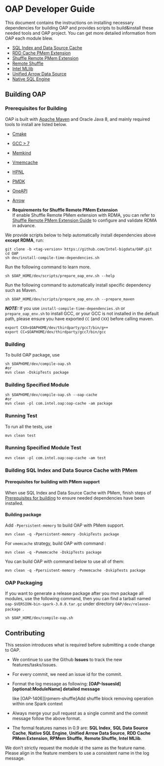 # OAP Developer Guide

This document contains the instructions on installing necessary dependencies for building OAP and provides scripts to build&install these needed tools and OAP project. You can get more detailed information from OAP each
module blew.

* [SQL Index and Data Source Cache](../oap-cache/oap/docs/Developer-Guide.md)
* [RDD Cache PMem Extension](../oap-spark/README.md#compiling)
* [Shuffle Remote PMem Extension](../oap-shuffle/RPMem-shuffle/README.md#5-install-dependencies-for-shuffle-remote-pmem-extension)
* [Remote Shuffle](../oap-shuffle/remote-shuffle/README.md#build-and-deploy)
* [Intel MLlib](../oap-mllib/README.md)
* [Unified Arrow Data Source](../oap-data-source/arrow/README.md)
* [Native SQL Engine](../oap-native-sql/README.md)

## Building OAP

### Prerequisites for Building

OAP is built with [Apache Maven](http://maven.apache.org/) and Oracle Java 8, and mainly required tools to install are listed below.

- [Cmake](https://help.directadmin.com/item.php?id=494)
- [GCC > 7](https://gcc.gnu.org/wiki/InstallingGCC)
- [Memkind](https://github.com/memkind/memkind/tree/v1.10.1-rc2)
- [Vmemcache](https://github.com/pmem/vmemcache)
- [HPNL](https://github.com/Intel-bigdata/HPNL)
- [PMDK](https://github.com/pmem/pmdk)  
- [OneAPI]((https://software.intel.com/content/www/us/en/develop/tools/oneapi.html))
- [Arrow](https://github.com/Intel-bigdata/arrow)

- **Requirements for Shuffle Remote PMem Extension**  
If enable Shuffle Remote PMem extension with RDMA, you can refer to [Shuffle Remote PMem Extension Guide](../oap-shuffle/RPMem-shuffle/README.md) to configure and validate RDMA in advance.

We provide scripts below to help automatically install dependencies above **except RDMA**, run:

```shell script
git clone -b <tag-version> https://github.com/Intel-bigdata/OAP.git
cd OAP
sh dev/install-compile-time-dependencies.sh
```

Run the following command to learn more.

```shell script
sh $OAP_HOME/dev/scripts/prepare_oap_env.sh --help
```

Run the following command to automatically install specific dependency such as Maven.

```shell script
sh $OAP_HOME/dev/scripts/prepare_oap_env.sh --prepare_maven
```

***NOTE:*** If you use `install-compile-time-dependencies.sh` or `prepare_oap_env.sh` to install GCC, or your GCC is not installed in the default path, please ensure you have exported `CC` (and `CXX`) before calling maven.
```shell script
export CXX=$OAPHOME/dev/thirdparty/gcc7/bin/g++
export CC=$OAPHOME/dev/thirdparty/gcc7/bin/gcc
```

### Building

To build OAP package, use
```shell script
sh $OAPHOME/dev/compile-oap.sh
#or
mvn clean -DskipTests package
```

### Building Specified Module
```shell script
sh $OAPHOME/dev/compile-oap.sh --oap-cache
#or
mvn clean -pl com.intel.oap:oap-cache -am package
```

### Running Test

To run all the tests, use
```shell script
mvn clean test
```

### Running Specified Module Test

```shell script
mvn clean -pl com.intel.oap:oap-cache -am test

```

### Building SQL Index and Data Source Cache with PMem

#### Prerequisites for building with PMem support

When use SQL Index and Data Source Cache with PMem, finish steps of [Prerequisites for building](#Prerequisites-for-building) to ensure needed dependencies have been installed.

#### Building package

Add `-Ppersistent-memory` to build OAP with PMem support.
 
```shell script
mvn clean -q -Ppersistent-memory -DskipTests package
```
For `vmemcache` strategy, build OAP with command :
```shell script
mvn clean -q -Pvmemcache -DskipTests package
```
You can build OAP with command below to use all of them:
```shell script
mvn clean -q -Ppersistent-memory -Pvmemcache -DskipTests package
```


### OAP Packaging 

If you want to generate a release package after you mvn package all modules, use the following command, then you can find a tarball named `oap-$VERSION-bin-spark-3.0.0.tar.gz` under directory `OAP/dev/release-package `.

```shell script
sh $OAP_HOME/dev/compile-oap.sh
```

## Contributing

This session introduces what is required before submitting a code change to OAP.

- We continue to use the Github **Issues** to track the new features/tasks/issues.​

- For every commit, we need an issue id for the commit. ​

- Format the log message as following: **[OAP-IssuesId][optional:ModuleName] detailed message**​ 

  like [OAP-1406][rpmem-shuffle]Add shuffle block removing operation within one Spark context 

- Always merge your pull request as a single commit and the commit message follow the above format.​

- The formal features names in 0.9 are: **SQL Index**, **SQL Data Source Cache**, **Native SQL Engine**, **Unified Arrow Data Source**, **RDD Cache PMem Extension**, **RPMem Shuffle**, **Remote Shuffle**, **Intel MLlib**.

We don’t strictly request the module id the same as the feature name. Please align in the feature members to use a consistent name in the log message.​
